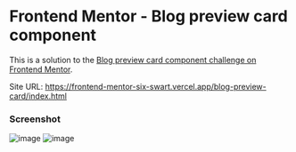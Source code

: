 # Frontend Mentor - Blog preview card component

This is a solution to the [Blog preview card component challenge on Frontend Mentor](https://www.frontendmentor.io/challenges/blog-preview-card-ckPaj01IcS).

Site URL: https://frontend-mentor-six-swart.vercel.app/blog-preview-card/index.html

### Screenshot
![image](https://github.com/user-attachments/assets/6c802ee3-6d82-48b5-9b9c-162c325f5324)
![image](https://github.com/user-attachments/assets/c8f4f489-a8dd-423d-a88e-dd40752ff1af)


